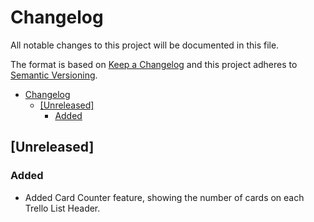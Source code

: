 # Changelog

All notable changes to this project will be documented in this file.

The format is based on [Keep a Changelog](https://keepachangelog.com/en/1.0.0/) and this project adheres to [Semantic Versioning](https://semver.org/spec/v2.0.0.html).

<!-- TOC -->

- [Changelog](#changelog)
    - [[Unreleased]](#unreleased)
        - [Added](#added)

<!-- /TOC -->

## [Unreleased]

### Added

-  Added Card Counter feature, showing the number of cards on each Trello List Header.
